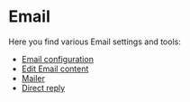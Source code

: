 # Email

Here you find various Email settings and tools:

- [Email configuration](setup/)
- [Edit Email content](editing-emails-content/)
- [Mailer](mailer/)
- [Direct reply](direct-reply/)

